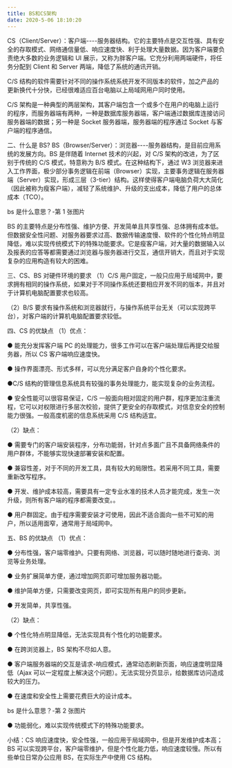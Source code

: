 ```yaml
---
title: BS和CS架构
date: 2020-5-06 18:10:20
---
```


CS（Client/Server）：客户端----服务器结构。它的主要特点是交互性强、具有安全的存取模式、网络通信量低、响应速度快、利于处理大量数据。因为客户端要负责绝大多数的业务逻辑和 UI 展示，又称为胖客户端。它充分利用两端硬件，将任务分配到 Client 和 Server 两端，降低了系统的通讯开销。

C/S 结构的软件需要针对不同的操作系统系统开发不同版本的软件，加之产品的更新换代十分快，已经很难适应百台电脑以上局域网用户同时使用。

C/S 架构是一种典型的两层架构，其客户端包含一个或多个在用户的电脑上运行的程序，而服务器端有两种，一种是数据库服务器端，客户端通过数据库连接访问服务器端的数据；另一种是 Socket 服务器端，服务器端的程序通过 Socket 与客户端的程序通信。

二、什么是 BS?
BS（Browser/Server）：浏览器----服务器结构，是目前应用系统的发展方向。BS 是伴随着 Internet 技术的兴起，对 C/S 架构的改进，为了区别于传统的 C/S 模式，特意称为 B/S 模式。在这种结构下，通过 W3 浏览器来进入工作界面，极少部分事务逻辑在前端（Browser）实现，主要事务逻辑在服务器端（Server）实现，形成三层（3-tier）结构。这样使得客户端电脑负荷大大简化（因此被称为瘦客户端），减轻了系统维护、升级的支出成本，降低了用户的总体成本（TCO）。

bs 是什么意思？-第 1 张图片

BS 的主要特点是分布性强、维护方便、开发简单且共享性强、总体拥有成本低。但数据安全性问题、对服务器要求过高、数据传输速度慢、软件的个性化特点明显降低，难以实现传统模式下的特殊功能要求。它是瘦客户端，对大量的数据输入以及报表的应答等都需要通过浏览器与服务器进行交互，通信开销大，而且对于实现复杂的应用构造有较大的困难。

三、CS、BS 对硬件环境的要求
（1）C/S 用户固定，一般只应用于局域网中，要求拥有相同的操作系统，如果对于不同操作系统还要相应开发不同的版本，并且对于计算机电脑配置要求也较高。

（2）B/S 要求有操作系统和浏览器就行，与操作系统平台无关（可以实现跨平台），对客户端的计算机电脑配置要求较低。

四、CS 的优缺点
（1）优点：

● 能充分发挥客户端 PC 的处理能力，很多工作可以在客户端处理后再提交给服务器，所以 CS 客户端响应速度快。

● 操作界面漂亮、形式多样，可以充分满足客户自身的个性化要求。

●C/S 结构的管理信息系统具有较强的事务处理能力，能实现复杂的业务流程。

● 安全性能可以很容易保证，C/S 一般面向相对固定的用户群，程序更加注重流程，它可以对权限进行多层次校验，提供了更安全的存取模式，对信息安全的控制能力很强。一般高度机密的信息系统采用 C/S 结构适宜。

（2）缺点：

● 需要专门的客户端安装程序，分布功能弱，针对点多面广且不具备网络条件的用户群体，不能够实现快速部署安装和配置。

● 兼容性差，对于不同的开发工具，具有较大的局限性。若采用不同工具，需要重新改写程序。

● 开发、维护成本较高，需要具有一定专业水准的技术人员才能完成，发生一次升级，则所有客户端的程序都需要改变。。

● 用户群固定。由于程序需要安装才可使用，因此不适合面向一些不可知的用户，所以适用面窄，通常用于局域网中。

五、BS 的优缺点
（1）优点：

● 分布性强，客户端零维护。只要有网络、浏览器，可以随时随地进行查询、浏览等业务处理。

● 业务扩展简单方便，通过增加网页即可增加服务器功能。

● 维护简单方便，只需要改变网页，即可实现所有用户的同步更新。

● 开发简单，共享性强。

（2）缺点：

● 个性化特点明显降低，无法实现具有个性化的功能要求。

● 在跨浏览器上，BS 架构不尽如人意。

● 客户端服务器端的交互是请求-响应模式，通常动态刷新页面，响应速度明显降低（Ajax 可以一定程度上解决这个问题）。无法实现分页显示，给数据库访问造成较大的压力。

● 在速度和安全性上需要花费巨大的设计成本。

bs 是什么意思？-第 2 张图片

● 功能弱化，难以实现传统模式下的特殊功能要求。

小结：CS 响应速度快，安全性强，一般应用于局域网中，但是开发维护成本高；BS 可以实现跨平台，客户端零维护，但是个性化能力低，响应速度较慢。所以有些单位日常办公应用 BS，在实际生产中使用 CS 结构。
